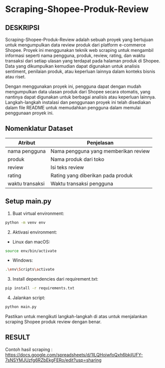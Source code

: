 # Scraping-Shopee-Produk-Review

## DESKRIPSI ##
Scraping-Shopee-Produk-Review adalah sebuah proyek yang bertujuan untuk mengumpulkan data review produk dari platform e-commerce Shopee. Proyek ini menggunakan teknik web scraping untuk mengambil informasi seperti nama pengguna, produk, review, rating, dan waktu transaksi dari setiap ulasan yang terdapat pada halaman produk di Shopee. Data yang dikumpulkan kemudian dapat digunakan untuk analisis sentiment, penilaian produk, atau keperluan lainnya dalam konteks bisnis atau riset.

Dengan menggunakan proyek ini, pengguna dapat dengan mudah mengumpulkan data ulasan produk dari Shopee secara otomatis, yang nantinya dapat digunakan untuk berbagai analisis atau keperluan lainnya. Langkah-langkah instalasi dan penggunaan proyek ini telah disediakan dalam file README untuk memudahkan pengguna dalam memulai penggunaan proyek ini.


## Nomenklatur Dataset ##
| Atribut           | Penjelasan                                          |
|-------------------|-----------------------------------------------------|
| nama pengguna     | Nama pengguna yang memberikan review                |
| produk            | Nama produk dari toko                                |
| review            | Isi teks review                                      |
| rating            | Rating yang diberikan pada produk                    |
| waktu transaksi   | Waktu transaksi pengguna                             |

## Setup main.py ##

1. Buat virtual environment:
```bash
python -m venv env
```

2. Aktivasi environment:
- Linux dan macOS:
```bash
source env/bin/activate
```
- Windows:
```bash
.\env\Scripts\activate
```

3. Install dependencies dari requirement.txt:
```bash
pip install -r requirements.txt
```

4. Jalankan script:
```bash
python main.py
```

Pastikan untuk mengikuti langkah-langkah di atas untuk menjalankan scraping Shopee produk review dengan benar.

## RESULT ##
Contoh hasil scraping : https://docs.google.com/spreadsheets/d/1ILQHojwfoQxh6bkjlUFY-7sNSYMJUzfg6RZbEkgFERo/edit?usp=sharing
